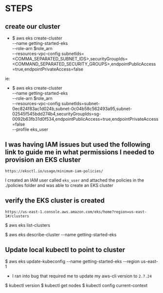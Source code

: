 # STEPS

## create our cluster

- $ aws eks create-cluster \
--name getting-started-eks \
--role-arn $role_arn \
--resources-vpc-config subnetIds=<COMMA_SEPARATED_SUBNET_IDS>,securityGroupIds=<COMMAND_SEPARATED_SECURITY_GROUPS>,endpointPublicAccess=true,endpointPrivateAccess=false

ie:

- $ aws eks create-cluster \
--name getting-started-eks \
--role-arn $role_arn \
--resources-vpc-config subnetIds=subnet-0ec824f83ac1d024b,subnet-0c04b58c562493a95,subnet-02545f545bdd274b4,securityGroupIds=sg-0092b63fb31d0f534,endpointPublicAccess=true,endpointPrivateAccess=false \
--profile eks_user

## I was having IAM issues but used the following link to guide me in what permissions I needed to provision an EKS cluster

`https://eksctl.io/usage/minimum-iam-policies/`

I created an IAM user called `eks_user` and attached the policies in the ./policies folder and was able to create an EKS cluster

## verify the EKS cluster is created

`https://us-east-1.console.aws.amazon.com/eks/home?region=us-east-1#/clusters`

$ aws eks list-clusters

$ aws eks describe-cluster --name getting-started-eks

## Update local kubectl to point to cluster

$ aws eks update-kubeconfig --name getting-started-eks --region us-east-1

- I ran into bug that required me to update my aws-cli version to `2.7.24`

$ kubectl version
$ kubectl get nodes
$ kubectl config current-context
